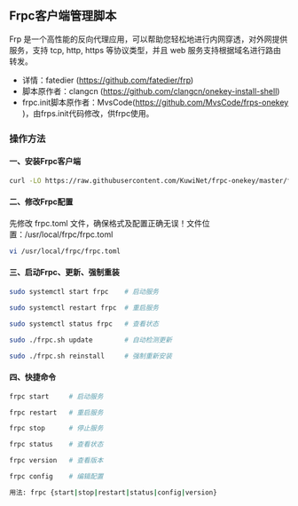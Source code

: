 ## Frpc客户端管理脚本
Frp 是一个高性能的反向代理应用，可以帮助您轻松地进行内网穿透，对外网提供服务，支持 tcp, http, https 等协议类型，并且 web 服务支持根据域名进行路由转发。

* 详情：fatedier (https://github.com/fatedier/frp)</br>
* 脚本原作者：clangcn (https://github.com/clangcn/onekey-install-shell)</br>
* frpc.init脚本原作者：MvsCode(https://github.com/MvsCode/frps-onekey )，由frps.init代码修改，供frpc使用。

### 操作方法
#### 一、安装Frpc客户端
~~~bash
curl -LO https://raw.githubusercontent.com/KuwiNet/frpc-onekey/master/frpc.sh && chmod +x frpc.sh && ./frpc.sh
~~~

#### 二、修改Frpc配置
先修改 frpc.toml 文件，确保格式及配置正确无误！文件位置：/usr/local/frpc/frpc.toml
~~~bash
vi /usr/local/frpc/frpc.toml
~~~

#### 三、启动Frpc、更新、强制重装
~~~bash
sudo systemctl start frpc    # 启动服务
~~~
~~~bash
sudo systemctl restart frpc  # 重启服务
~~~
~~~bash
sudo systemctl status frpc   # 查看状态
~~~
~~~bash
sudo ./frpc.sh update        # 自动检测更新
~~~
~~~bash
sudo ./frpc.sh reinstall     # 强制重新安装
~~~

#### 四、快捷命令
~~~bash
frpc start     # 启动服务
~~~
~~~bash
frpc restart   # 重启服务
~~~
~~~bash
frpc stop      # 停止服务
~~~
~~~bash
frpc status    # 查看状态
~~~
~~~bash
frpc version   # 查看版本
~~~
~~~bash
frpc config    # 编辑配置
~~~
~~~bash
用法: frpc {start|stop|restart|status|config|version}
~~~
